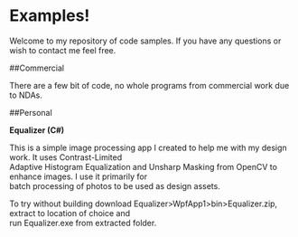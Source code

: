 Examples!
=========

Welcome to my repository of code samples. If you have any questions or wish to contact me feel free.

##Commercial

There are a few bit of code, no whole programs from commercial work due to NDAs.

##Personal

**Equalizer (C#)**

This is a simple image processing app I created to help me with my design work. It uses Contrast-Limited  
Adaptive Histogram Equalization and Unsharp Masking from OpenCV to enhance images. I use it primarily for  
batch processing of photos to be used as design assets.

To try without building download Equalizer>WpfApp1>bin>Equalizer.zip, extract to location of choice and  
run Equalizer.exe from extracted folder.